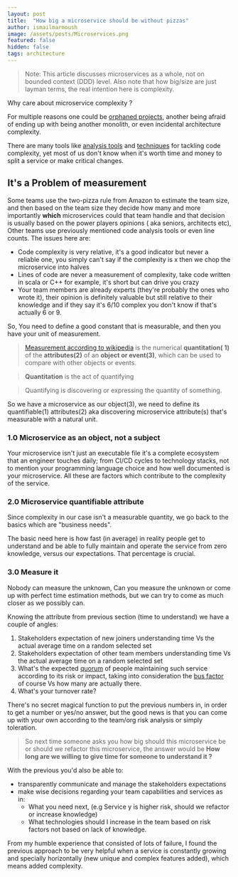 ```yaml
---
layout: post
title:  "How big a microservice should be without pizzas"
author: ismailmarmoush
image: /assets/posts/Microservices.png
featured: false
hidden: false
tags: architecture
---
```


> Note: This article discusses microservices as a whole, not on bounded context (DDD) level. Also note that how big/size
> are just layman terms, the real intention here is complexity.

Why care about microservice complexity ?

For multiple reasons one could
be [orphaned projects](https://marmoush.com/2019/04/01/architecture-p02-orphaned-projects.html), another being afraid of
ending up with being another monolith, or even incidental architecture complexity.

There are many tools like [analysis tools](https://en.wikipedia.org/wiki/List_of_tools_for_static_code_analysis)
and [techniques](https://blog.codacy.com/an-in-depth-explanation-of-code-complexity/) for tackling code
complexity, yet most of us don't know when it's worth time and money to split a service or make critical changes.

## It's a Problem of measurement

Some teams use the two-pizza rule from Amazon to estimate the team size, and then based on the team size they decide how
many and more importantly **which** microservices could that team handle and that decision is usually based on the power
players opinions ( aka seniors, architects etc), Other teams use previously mentioned code analysis tools or even line
counts. The issues here are:

* Code complexity is very relative, it's a good indicator but never a reliable one, you simply can't say if the
  complexity is x then we chop the microservice into halves
* Lines of code are never a measurement of complexity, take code written in scala or C++ for example, it's short but can
  drive you crazy
* Your team members are already experts (they're probably the ones who wrote it), their opinion is definitely valuable
  but still relative to their knowledge and if they say it's 6/10 complex you don't know if that's actually 6 or 9.

So, You need to define a good constant that is measurable, and then you have your unit of measurement.

> [Measurement according to wikipedia](https://en.wikipedia.org/wiki/Measurement) is the numerical **quantitation(
1)** of the **attributes(2)** of an **object or event(3)**, which can be used to compare with other objects or events.

> **Quantitation** is the act of quantifying

> Quantifying is discovering or expressing the quantity of something.

So we have a microservice as our object(3), we need to define its quantifiable(1) attributes(2) aka discovering
microservice attribute(s) that's measurable with a natural unit.

### 1.0 Microservice as an object, not a subject

Your microservice isn't just an executable file it's a complete ecosystem that an engineer touches daily; from CI/CD
cycles to technology stacks, not to mention your programming language choice and how well documented is your
microservice. All these are factors which contribute to the complexity of the service.

### 2.0 Microservice quantifiable attribute

Since complexity in our case isn't a measurable quantity, we go back to the basics which are "business needs".

The basic need here is how fast (in average) in reality people get to understand and be able to fully maintain and
operate the service from zero knowledge, versus our expectations. That percentage is crucial.

### 3.0 Measure it

Nobody can measure the unknown, Can you measure the unknown or come up with perfect time estimation methods, but we can
try to come as much closer as we possibly can.

Knowing the attribute from previous section (time to understand) we have a couple of angles:

1. Stakeholders expectation of new joiners understanding time Vs the actual average time on a random selected set
1. Stakeholders expectation of other team members understanding time Vs the actual average time on a random selected set
1. What's the expected [quorum](https://en.wikipedia.org/wiki/Quorum) of people maintaining such service according to
   its risk or impact, taking into
   consideration the [bus factor](https://en.wikipedia.org/wiki/Bus_factor) of course Vs how many are actually there.
1. What's your turnover rate?

There's no secret magical function to put the previous numbers in, in order to get a number or yes/no answer, but
the good news is that you can come up with your own according to the team/org risk analysis or simply toleration.

> So next time someone asks you how big should this microservice be or should we refactor this microservice, the answer
> would be **How long are we willing to give time for someone to understand it ?**

With the previous you'd also be able to:

* transparently communicate and manage the stakeholders expectations
* make wise decisions regarding your team capabilities and services as in:
    * What you need next, (e.g Service y is higher risk, should we refactor or increase knowledge)
    * What technologies should I increase in the team based on risk factors not based on lack of knowledge.

From my humble experience that consisted of lots of failure, I found the previous approach to be very helpful when a
service is constantly growing and specially horizontally (new unique and complex features added), which means added
complexity.